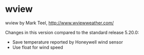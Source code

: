wview
=====

wview by Mark Teel, http://www.wviewweather.com/

Changes in this version compared to the standard release 5.20.0:
- Save temperature reported by Honeywell wind sensor
- Use float for wind speed

